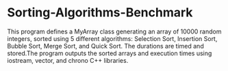 # Sorting-Algorithms-Benchmark
This program defines a MyArray class generating an array of 10000 random integers, sorted using 5 different algorithms: Selection Sort, Insertion Sort, Bubble Sort, Merge Sort, and Quick Sort. The durations are timed and stored.The program outputs the sorted arrays and execution times using iostream, vector, and chrono C++ libraries.
